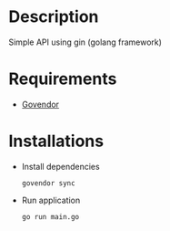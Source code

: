 # Description
Simple API using gin (golang framework)

# Requirements
- [Govendor][Govendor]

# Installations
- Install dependencies
    ```
    govendor sync
    ```
- Run application
    ```
    go run main.go
    ```

[Govendor]: https://github.com/kardianos/govendor